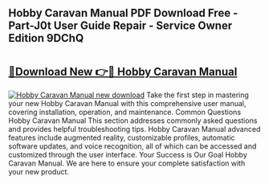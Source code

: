## Hobby Caravan Manual PDF Download Free - Part-J0t User Guide Repair - Service Owner Edition 9DChQ

# <h2><a href="http://cf27441.oget.top/?id=Hobby+Caravan+Manual">🔗Download New 👉🔴 Hobby Caravan Manual</a></h2>

[![Hobby Caravan Manual new download](https://i.imgur.com/5g1atiW.png)](http://cf27441.oget.top/?id=Hobby+Caravan+Manual)
Take the first step in mastering your new Hobby Caravan Manual with this comprehensive user manual, covering installation, operation, and maintenance. Common Questions Hobby Caravan Manual This section addresses commonly asked questions and provides helpful troubleshooting tips. Hobby Caravan Manual advanced features include augmented reality, customizable profiles, automatic software updates, and voice recognition, all of which can be accessed and customized through the user interface. Your Success is Our Goal Hobby Caravan Manual. We are here to ensure your complete satisfaction with your new product.

